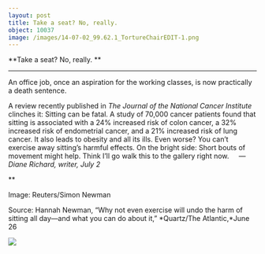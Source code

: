 ```yaml
---
layout: post
title: Take a seat? No, really. 
object: 10037
image: /images/14-07-02_99.62.1_TortureChairEDIT-1.png
---
```

**Take a seat? No, really. **

****

An office job, once an aspiration for the working classes, is now practically a death sentence.

A review recently published in *The Journal of the National Cancer Institute* clinches it: Sitting can be fatal. A study of 70,000 cancer patients found that sitting is associated with a 24% increased risk of colon cancer, a 32% increased risk of endometrial cancer, and a 21% increased risk of lung cancer. It also leads to obesity and all its ills. Even worse? You can’t exercise away sitting’s harmful effects. On the bright side: Short bouts of movement might help. Think I’ll go walk this to the gallery right now.     *—Diane Richard, writer, July 2*

**

Image: Reuters/Simon Newman 

Source: Hannah Newman, “Why not even exercise will undo the harm of sitting all day—and what you can do about it,” *Quartz/The Atlantic,*June 26

![]({{siteurl.base}}/images/14-07-02_99.62.1_TortureChairEDIT-1.png)
